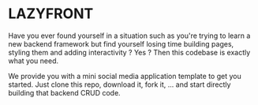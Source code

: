 # LAZYFRONT

Have you ever found yourself in a situation such as you're trying to learn a new backend framework but find yourself losing time building pages, styling them and adding interactivity ? Yes ? Then this codebase is exactly what you need. 

We provide you with a mini social media application template to get you started. Just clone this repo, download it, fork it, ... and start directly building that backend CRUD code.  